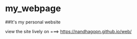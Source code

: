 # my_webpage

##It's my personal website

view the site lively on ===>     https://nandhagopn.github.io/web/
